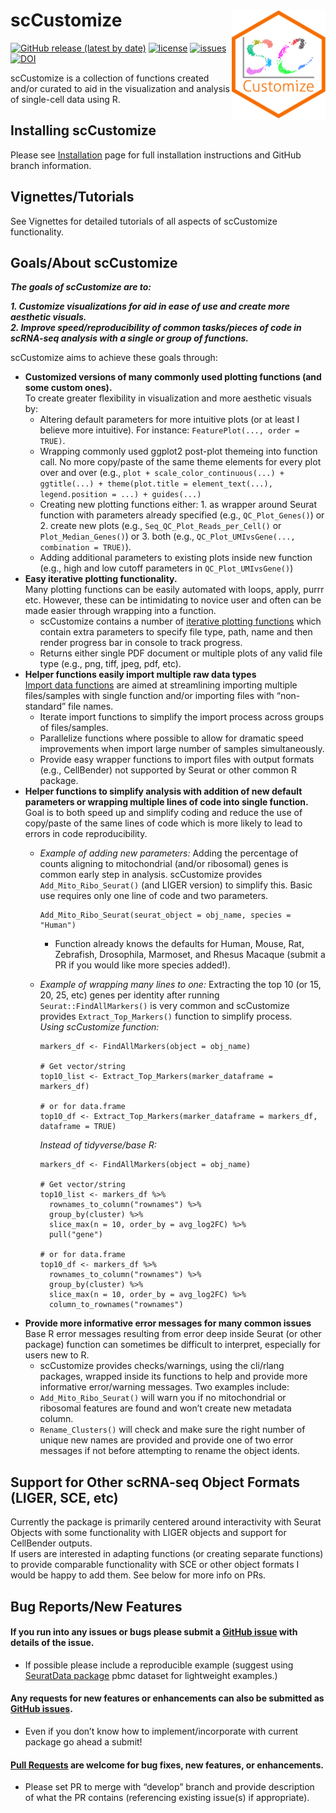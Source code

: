 
<style>
p.caption {
  font-size: 0.8em;
}
</style>

# scCustomize <img src="man/figures/scCustomize_Logo.svg" align="right" width="150"/>

[![GitHub release (latest by
date)](https://img.shields.io/github/v/release/samuel-marsh/scCustomize?color=gree)](https://github.com/samuel-marsh/scCustomize/releases)
[![license](https://img.shields.io/github/license/samuel-marsh/scCustomize)](https://github.com/samuel-marsh/scCustomize/blob/master/LICENSE)
[![issues](https://img.shields.io/github/issues/samuel-marsh/scCustomize)](https://github.com/samuel-marsh/scCustomize/issues)
[![DOI](https://zenodo.org/badge/411807769.svg)](https://zenodo.org/badge/latestdoi/411807769)

scCustomize is a collection of functions created and/or curated to aid
in the visualization and analysis of single-cell data using R.

## Installing scCustomize

Please see
[Installation](https://samuel-marsh.github.io/scCustomize/articles/Installation.html)
page for full installation instructions and GitHub branch information.

## Vignettes/Tutorials

See Vignettes for detailed tutorials of all aspects of scCustomize
functionality.

## Goals/About scCustomize

***The goals of scCustomize are to:***

***1. Customize visualizations for aid in ease of use and create more
aesthetic visuals.***  
***2. Improve speed/reproducibility of common tasks/pieces of code in
scRNA-seq analysis with a single or group of functions.***

scCustomize aims to achieve these goals through:

-   **Customized versions of many commonly used plotting functions (and
    some custom ones).**  
    To create greater flexibility in visualization and more aesthetic
    visuals by:
    -   Altering default parameters for more intuitive plots (or at
        least I believe more intuitive). For instance:
        `FeaturePlot(..., order = TRUE)`.  
    -   Wrapping commonly used ggplot2 post-plot themeing into function
        call. No more copy/paste of the same theme elements for every
        plot over and over (e.g.,
        `plot + scale_color_continuous(...) + ggtitle(...) + theme(plot.title = element_text(...), legend.position = ...) + guides(...)`  
    -   Creating new plotting functions either: 1. as wrapper around
        Seurat function with parameters already specified (e.g.,
        `QC_Plot_Genes()`) or 2. create new plots (e.g.,
        `Seq_QC_Plot_Reads_per_Cell()` or `Plot_Median_Genes()`) or 3.
        both (e.g., `QC_Plot_UMIvsGene(..., combination = TRUE)`).  
    -   Adding additional parameters to existing plots inside new
        function (e.g., high and low cutoff parameters in
        `QC_Plot_UMIvsGene()`)
-   **Easy iterative plotting functionality.**  
    Many plotting functions can be easily automated with loops, apply,
    purrr etc. However, these can be intimidating to novice user and
    often can be made easier through wrapping into a function.
    -   scCustomize contains a number of [iterative plotting
        functions](https://samuel-marsh.github.io/scCustomize/articles/Iterative_Plotting.html)
        which contain extra parameters to specify file type, path, name
        and then render progress bar in console to track progress.
    -   Returns either single PDF document or multiple plots of any
        valid file type (e.g., png, tiff, jpeg, pdf, etc).
-   **Helper functions easily import multiple raw data types**  
    [Import data
    functions](https://samuel-marsh.github.io/scCustomize/articles/Read_and_Write_Functions.html)
    are aimed at streamlining importing multiple files/samples with
    single function and/or importing files with “non-standard” file
    names.
    -   Iterate import functions to simplify the import process across
        groups of files/samples.
    -   Parallelize functions where possible to allow for dramatic speed
        improvements when import large number of samples simultaneously.
    -   Provide easy wrapper functions to import files with output
        formats (e.g., CellBender) not supported by Seurat or other
        common R package.
-   **Helper functions to simplify analysis with addition of new default
    parameters or wrapping multiple lines of code into single
    function.**  
    Goal is to both speed up and simplify coding and reduce the use of
    copy/paste of the same lines of code which is more likely to lead to
    errors in code reproducibility.
    -   *Example of adding new parameters:* Adding the percentage of
        counts aligning to mitochondrial (and/or ribosomal) genes is
        common early step in analysis. scCustomize provides
        `Add_Mito_Ribo_Seurat()` (and LIGER version) to simplify this.
        Basic use requires only one line of code and two parameters.

            Add_Mito_Ribo_Seurat(seurat_object = obj_name, species = "Human") 

        -   Function already knows the defaults for Human, Mouse, Rat,
            Zebrafish, Drosophila, Marmoset, and Rhesus Macaque (submit
            a PR if you would like more species added!).  

    -   *Example of wrapping many lines to one:* Extracting the top 10
        (or 15, 20, 25, etc) genes per identity after running
        `Seurat::FindAllMarkers()` is very common and scCustomize
        provides `Extract_Top_Markers()` function to simplify process.  
        *Using scCustomize function:*

            markers_df <- FindAllMarkers(object = obj_name)

            # Get vector/string
            top10_list <- Extract_Top_Markers(marker_dataframe = markers_df)

            # or for data.frame
            top10_df <- Extract_Top_Markers(marker_dataframe = markers_df, dataframe = TRUE)

        *Instead of tidyverse/base R:*

            markers_df <- FindAllMarkers(object = obj_name)

            # Get vector/string
            top10_list <- markers_df %>%
              rownames_to_column("rownames") %>%
              group_by(cluster) %>%
              slice_max(n = 10, order_by = avg_log2FC) %>%
              pull("gene")

            # or for data.frame
            top10_df <- markers_df %>%
              rownames_to_column("rownames") %>%
              group_by(cluster) %>%
              slice_max(n = 10, order_by = avg_log2FC) %>%
              column_to_rownames("rownames")
-   **Provide more informative error messages for many common issues**  
    Base R error messages resulting from error deep inside Seurat (or
    other package) function can sometimes be difficult to interpret,
    especially for users new to R.
    -   scCustomize provides checks/warnings, using the cli/rlang
        packages, wrapped inside its functions to help and provide more
        informative error/warning messages. Two examples include:  
    -   `Add_Mito_Ribo_Seurat()` will warn you if no mitochondrial or
        ribosomal features are found and won’t create new metadata
        column.  
    -   `Rename_Clusters()` will check and make sure the right number of
        unique new names are provided and provide one of two error
        messages if not before attempting to rename the object idents.

## Support for Other scRNA-seq Object Formats (LIGER, SCE, etc)

Currently the package is primarily centered around interactivity with
Seurat Objects with some functionality with LIGER objects and support
for CellBender outputs.  
If users are interested in adapting functions (or creating separate
functions) to provide comparable functionality with SCE or other object
formats I would be happy to add them. See below for more info on PRs.

## Bug Reports/New Features

#### If you run into any issues or bugs please submit a [GitHub issue](https://github.com/samuel-marsh/scCustomize/issues) with details of the issue.

-   If possible please include a reproducible example (suggest using
    [SeuratData package](https://github.com/satijalab/seurat-data) pbmc
    dataset for lightweight examples.)

#### Any requests for new features or enhancements can also be submitted as [GitHub issues](https://github.com/samuel-marsh/scCustomize/issues).

-   Even if you don’t know how to implement/incorporate with current
    package go ahead a submit!

#### [Pull Requests](https://github.com/samuel-marsh/scCustomize/pulls) are welcome for bug fixes, new features, or enhancements.

-   Please set PR to merge with “develop” branch and provide description
    of what the PR contains (referencing existing issue(s) if
    appropriate).
